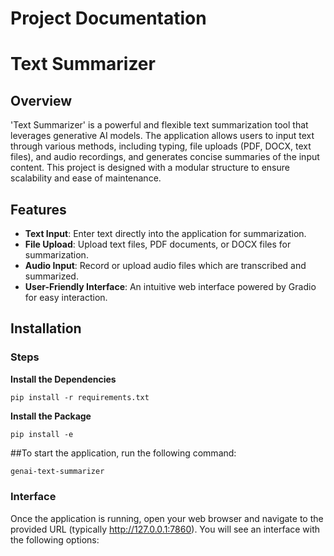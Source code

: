 # Project Documentation
# Text Summarizer

## Overview

'Text Summarizer' is a powerful and flexible text summarization tool that leverages generative AI models. The application allows users to input text through various methods, including typing, file uploads (PDF, DOCX, text files), and audio recordings, and generates concise summaries of the input content. This project is designed with a modular structure to ensure scalability and ease of maintenance.

## Features

- **Text Input**: Enter text directly into the application for summarization.
- **File Upload**: Upload text files, PDF documents, or DOCX files for summarization.
- **Audio Input**: Record or upload audio files which are transcribed and summarized.
- **User-Friendly Interface**: An intuitive web interface powered by Gradio for easy interaction.

## Installation


### Steps

  **Install the Dependencies**

    pip install -r requirements.txt
    

   **Install the Package**
   
    pip install -e
    


##To start the application, run the following command:

```bash
genai-text-summarizer
```

### Interface
Once the application is running, open your web browser and navigate to the provided URL (typically http://127.0.0.1:7860). You will see an interface with the following options:
